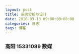 ```yaml
---
layout: post
title: 系统分析与设计
date: 2018-03-13 09:00:00+00:00
categories: 日志
tags: 博客
---
```

### 高阳 15331089 数媒



